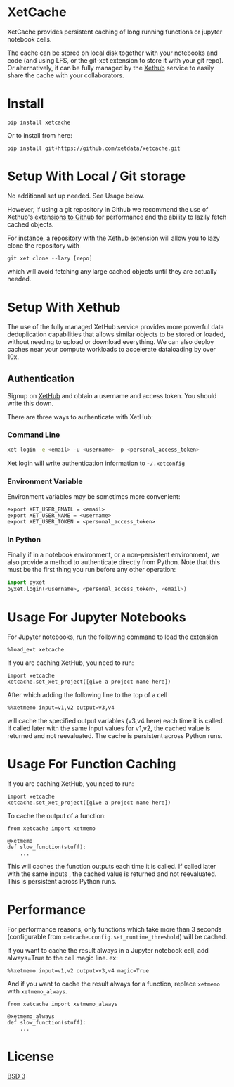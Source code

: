 # XetCache

XetCache provides persistent caching of long running functions or jupyter
notebook cells. 

The cache can be stored on local disk together with your notebooks and code
(and using LFS, or the git-xet extension to store it with your git repo).
Or alternatively, it can be fully managed by the [Xethub](xethub.com) service
to easily share the cache with your collaborators.

# Install
```
pip install xetcache
```

Or to install from here:

```
pip install git+https://github.com/xetdata/xetcache.git
```

# Setup With Local / Git storage
No additional set up needed. See Usage below.

However, if using a git repository in Github
we recommend the use of [Xethub's extensions to Github](https://xetdata.com)
for performance and the ability to lazily fetch cached objects.

For instance, a repository with the Xethub extension will allow you to
lazy clone the repository with 
```
git xet clone --lazy [repo]
```
which will avoid fetching any large cached objects until they are 
actually needed.

# Setup With Xethub
The use of the fully managed XetHub service provides more powerful data
deduplication capabilities that allows similar objects to be stored or loaded,
without needing to upload or download everything. We can also deploy caches near
your compute workloads to accelerate dataloading by over 10x.

## Authentication

Signup on [XetHub](https://xethub.com/user/sign_up) and obtain
a username and access token. You should write this down.

There are three ways to authenticate with XetHub:

### Command Line

```bash
xet login -e <email> -u <username> -p <personal_access_token>
```
Xet login will write authentication information to `~/.xetconfig`

### Environment Variable
Environment variables may be sometimes more convenient:
```
export XET_USER_EMAIL = <email>
export XET_USER_NAME = <username>
export XET_USER_TOKEN = <personal_access_token>
```

### In Python
Finally if in a notebook environment, or a non-persistent environment,
we also provide a method to authenticate directly from Python. Note that
this must be the first thing you run before any other operation:
```python
import pyxet
pyxet.login(<username>, <personal_access_token>, <email>)
```

# Usage For Jupyter Notebooks

For Jupyter notebooks, run the following command to load the extension
```
%load_ext xetcache
```

If you are caching XetHub, you need to run:
```
import xetcache
xetcache.set_xet_project([give a project name here])
```

After which adding the following line to the top of a cell
```
%%xetmemo input=v1,v2 output=v3,v4
```
will cache the specified output variables (v3,v4 here) each time it is called.
If called later with the same input values for v1,v2, the cached value is
returned and not reevaluated. The cache is persistent across Python runs.

# Usage For Function Caching

If you are caching XetHub, you need to run:
```
import xetcache
xetcache.set_xet_project([give a project name here])
```

To cache the output of a function:
```
from xetcache import xetmemo

@xetmemo
def slow_function(stuff):
    ...
```
This will caches the function outputs each time it is called.
If called later with the same inputs , the cached value is returned
and not reevaluated. This is persistent across Python runs.

# Performance 
For performance reasons, only functions which take more than 3
seconds (configurable from `xetcache.config.set_runtime_threshold`) will be
cached. 

If you want to cache the result always in a Jupyter notebook cell,
add always=True to the cell magic line. ex:
```
%%xetmemo input=v1,v2 output=v3,v4 magic=True
```

And if you want to cache the result always for a function,
replace `xetmemo` with `xetmemo_always`.
```
from xetcache import xetmemo_always

@xetmemo_always
def slow_function(stuff):
    ...
```

# License
[BSD 3](LICENSE)


